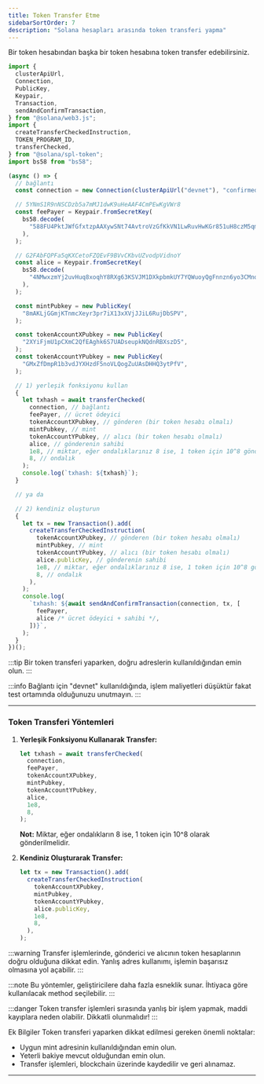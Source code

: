 ```yaml
---
title: Token Transfer Etme
sidebarSortOrder: 7
description: "Solana hesapları arasında token transferi yapma"
---
```


Bir token hesabından başka bir token hesabına token transfer edebilirsiniz.

```typescript filename="transfer-token.ts"
import {
  clusterApiUrl,
  Connection,
  PublicKey,
  Keypair,
  Transaction,
  sendAndConfirmTransaction,
} from "@solana/web3.js";
import {
  createTransferCheckedInstruction,
  TOKEN_PROGRAM_ID,
  transferChecked,
} from "@solana/spl-token";
import bs58 from "bs58";

(async () => {
  // bağlantı
  const connection = new Connection(clusterApiUrl("devnet"), "confirmed");

  // 5YNmS1R9nNSCDzb5a7mMJ1dwK9uHeAAF4CmPEwKgVWr8
  const feePayer = Keypair.fromSecretKey(
    bs58.decode(
      "588FU4PktJWfGfxtzpAAXywSNt74AvtroVzGfKkVN1LwRuvHwKGr851uH8czM5qm4iqLbs1kKoMKtMJG4ATR7Ld2",
    ),
  );

  // G2FAbFQPFa5qKXCetoFZQEvF9BVvCKbvUZvodpVidnoY
  const alice = Keypair.fromSecretKey(
    bs58.decode(
      "4NMwxzmYj2uvHuq8xoqhY8RXg63KSVJM1DXkpbmkUY7YQWuoyQgFnnzn6yo3CMnqZasnNPNuAT2TLwQsCaKkUddp",
    ),
  );

  const mintPubkey = new PublicKey(
    "8mAKLjGGmjKTnmcXeyr3pr7iX13xXVjJJiL6RujDbSPV",
  );

  const tokenAccountXPubkey = new PublicKey(
    "2XYiFjmU1pCXmC2QfEAghk6S7UADseupkNQdnRBXszD5",
  );
  const tokenAccountYPubkey = new PublicKey(
    "GMxZfDmpR1b3vdJYXHzdF5noVLQogZuUAsDHHQ3ytPfV",
  );

  // 1) yerleşik fonksiyonu kullan
  {
    let txhash = await transferChecked(
      connection, // bağlantı
      feePayer, // ücret ödeyici
      tokenAccountXPubkey, // gönderen (bir token hesabı olmalı)
      mintPubkey, // mint
      tokenAccountYPubkey, // alıcı (bir token hesabı olmalı)
      alice, // gönderenin sahibi
      1e8, // miktar, eğer ondalıklarınız 8 ise, 1 token için 10^8 gönderin
      8, // ondalık
    );
    console.log(`txhash: ${txhash}`);
  }

  // ya da

  // 2) kendiniz oluşturun
  {
    let tx = new Transaction().add(
      createTransferCheckedInstruction(
        tokenAccountXPubkey, // gönderen (bir token hesabı olmalı)
        mintPubkey, // mint
        tokenAccountYPubkey, // alıcı (bir token hesabı olmalı)
        alice.publicKey, // gönderenin sahibi
        1e8, // miktar, eğer ondalıklarınız 8 ise, 1 token için 10^8 gönderin
        8, // ondalık
      ),
    );
    console.log(
      `txhash: ${await sendAndConfirmTransaction(connection, tx, [
        feePayer,
        alice /* ücret ödeyici + sahibi */,
      ])}`,
    );
  }
})();
```

:::tip
Bir token transferi yaparken, doğru adreslerin kullanıldığından emin olun.
:::

:::info
Bağlantı için "devnet" kullanıldığında, işlem maliyetleri düşüktür fakat test ortamında olduğunuzu unutmayın.
:::

---

### Token Transferi Yöntemleri

1. **Yerleşik Fonksiyonu Kullanarak Transfer:**
   ```typescript
   let txhash = await transferChecked(
     connection,
     feePayer,
     tokenAccountXPubkey,
     mintPubkey,
     tokenAccountYPubkey,
     alice,
     1e8,
     8,
   );
   ```

   **Not:** Miktar, eğer ondalıkların 8 ise, 1 token için 10^8 olarak gönderilmelidir.

2. **Kendiniz Oluşturarak Transfer:**
   ```typescript
   let tx = new Transaction().add(
     createTransferCheckedInstruction(
       tokenAccountXPubkey,
       mintPubkey,
       tokenAccountYPubkey,
       alice.publicKey,
       1e8,
       8,
     ),
   );
   ```

:::warning
Transfer işlemlerinde, gönderici ve alıcının token hesaplarının doğru olduğuna dikkat edin. Yanlış adres kullanımı, işlemin başarısız olmasına yol açabilir.
:::

:::note
Bu yöntemler, geliştiricilere daha fazla esneklik sunar. İhtiyaca göre kullanılacak method seçilebilir.
:::

:::danger
Token transfer işlemleri sırasında yanlış bir işlem yapmak, maddi kayıplara neden olabilir. Dikkatli olunmalıdır!
:::


Ek Bilgiler
Token transferi yaparken dikkat edilmesi gereken önemli noktalar:
- Uygun mint adresinin kullanıldığından emin olun.
- Yeterli bakiye mevcut olduğundan emin olun.
- Transfer işlemleri, blockchain üzerinde kaydedilir ve geri alınamaz.


---